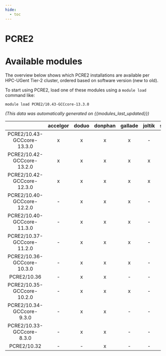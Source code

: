 ```yaml
---
hide:
  - toc
---
```


PCRE2
=====

# Available modules


The overview below shows which PCRE2 installations are available per HPC-UGent Tier-2 cluster, ordered based on software version (new to old).

To start using PCRE2, load one of these modules using a `module load` command like:

```shell
module load PCRE2/10.43-GCCcore-13.3.0
```

*(This data was automatically generated on {{modules_last_updated}})*  

| |accelgor|doduo|donphan|gallade|joltik|shinx|skitty|
| :---: | :---: | :---: | :---: | :---: | :---: | :---: | :---: |
|PCRE2/10.43-GCCcore-13.3.0|x|x|x|x|-|x|x|
|PCRE2/10.42-GCCcore-13.2.0|x|x|x|x|x|x|x|
|PCRE2/10.42-GCCcore-12.3.0|x|x|x|x|x|x|x|
|PCRE2/10.40-GCCcore-12.2.0|-|x|x|x|-|x|-|
|PCRE2/10.40-GCCcore-11.3.0|-|x|x|x|-|-|-|
|PCRE2/10.37-GCCcore-11.2.0|-|x|x|x|-|-|-|
|PCRE2/10.36-GCCcore-10.3.0|-|x|x|x|-|-|-|
|PCRE2/10.36|-|x|x|-|-|-|-|
|PCRE2/10.35-GCCcore-10.2.0|-|x|x|x|-|-|-|
|PCRE2/10.34-GCCcore-9.3.0|-|x|x|-|-|-|-|
|PCRE2/10.33-GCCcore-8.3.0|-|x|x|-|-|-|-|
|PCRE2/10.32|-|-|x|-|-|-|-|
